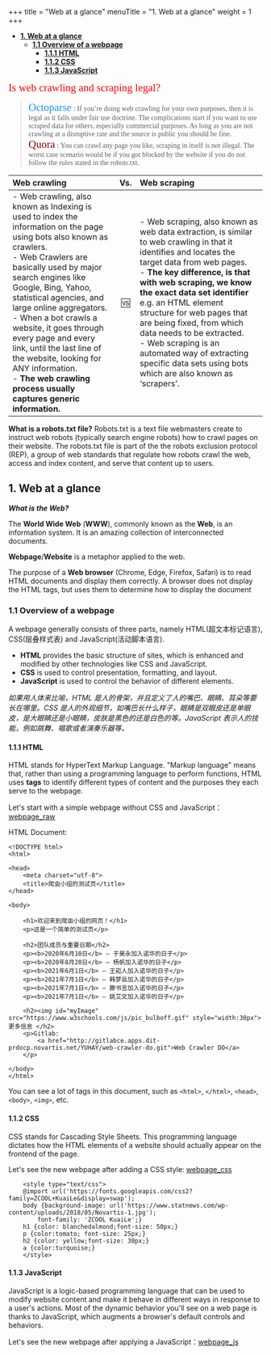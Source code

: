 +++
title = "Web at a glance"
menuTitle = "1. Web at a glance"
weight = 1
+++

- [**1. Web at a glance**](#1-web-at-a-glance)
  - [**1.1 Overview of a webpage**](#11-overview-of-a-webpage)
    - [**1.1.1 HTML**](#111-html)
    - [**1.1.2 CSS**](#112-css)
    - [**1.1.3 JavaScript**](#113-javascript)


<span style="font-family:Impact; font-size:1.5em;color:red;">Is web crawling and scraping legal?</span>
><span style="font-family:Georgia;color:rgb(30,144,255);font-size:1.5em">Octoparse</span> <span style="font-family:Georgia; font-size:1em;">: If you’re doing web crawling for your own purposes, then it is legal as it falls under fair use doctrine. The complications start if you want to use scraped data for others, especially commercial purposes. As long as you are not crawling at a disruptive rate and the source is public you should be fine.</span> <br> 
> <span style="font-family:Georgia;color:rgb(139,0,0);font-size:1.5em">Quora</span> <span style="font-family:Georgia; font-size:1em;">: You can crawl any page you like, scraping in itself is not illegal. The worst case scenario would be if you got blocked by the website if you do not follow the rules stated in the robots.txt.</span>

|Web crawling| Vs. |Web scraping|
|:---|:---:|:---|
|- Web crawling, also known as Indexing is used to index the information on the page using bots also known as crawlers.<br> - Web Crawlers are basically used by major search engines like Google, Bing, Yahoo, statistical agencies, and large online aggregators.<br>- When a bot crawls a website, it goes through every page and every link, until the last line of the website, looking for ANY information.<br> - **The web crawling process usually captures generic information.**|🆚|- Web scraping, also known as web data extraction, is similar to web crawling in that it identifies and locates the target data from web pages.<br> - **The key difference, is that with web scraping, we know the exact data set identifier** e.g. an HTML element structure for web pages that are being fixed, from which data needs to be extracted.<br> - Web scraping is an automated way of extracting specific data sets using bots which are also known as ‘scrapers’.|

**What is a robots.txt file?** Robots.txt is a text file webmasters create to instruct web robots (typically search engine robots) how to crawl pages on their website. The robots.txt file is part of the the robots exclusion protocol (REP), a group of web standards that regulate how robots crawl the web, access and index content, and serve that content up to users.

## **1. Web at a glance** 
***What is the Web?*** 

The **World Wide Web** (**WWW**), commonly known as the **Web**, is an information system. It is an amazing collection of interconnected documents. 

**Webpage**/**Website** is a metaphor applied to the web.

The purpose of a **Web browser** (Chrome, Edge, Firefox, Safari) is to read HTML documents and display them correctly. A browser does not display the HTML tags, but uses them to determine how to display the document

### **1.1 Overview of a webpage**
A webpage generally consists of three parts, namely HTML(超文本标记语言), CSS(层叠样式表) and JavaScript(活动脚本语言).

- **HTML** provides the basic structure of sites, which is enhanced and modified by other technologies like CSS and JavaScript.
- **CSS** is used to control presentation, formatting, and layout.
- **JavaScript** is used to control the behavior of different elements.
  
*如果用人体来比喻，HTML 是人的骨架，并且定义了人的嘴巴、眼睛、耳朵等要长在哪里。CSS 是人的外观细节，如嘴巴长什么样子，眼睛是双眼皮还是单眼皮，是大眼睛还是小眼睛，皮肤是黑色的还是白色的等。JavaScript 表示人的技能，例如跳舞、唱歌或者演奏乐器等。*

#### **1.1.1 HTML**
HTML stands for HyperText Markup Language. "Markup language" means that, rather than using a programming language to perform functions, HTML uses **tags** to identify different types of content and the purposes they each serve to the webpage.

Let's start with a simple webpage without CSS and JavaScript：[webpage_raw](https://htmlpreview.github.io/?https://github.com/RC-Web-crawler/Hugo-site/blob/main/content/1_web_at_glance/webpage_raw.html)

HTML Document:
```
<!DOCTYPE html>
<html>

<head>
    <meta charset="utf-8">
    <title>爬虫小组的测试页</title>
</head>

<body>

    <h1>欢迎来到爬虫小组的网页！</h1>
    <p>这是一个简单的测试页</p>

    <h2>团队成员与重要日期</h2>
    <p><b>2020年6月10日</b> — 于昊永加入诺华的日子</p>
    <p><b>2020年8月20日</b> — 杨帆加入诺华的日子</p>
    <p><b>2021年6月1日</b> — 王崧人加入诺华的日子</p>
    <p><b>2021年7月1日</b> — 韩梦岳加入诺华的日子</p>
    <p><b>2021年7月1日</b> — 滕书言加入诺华的日子</p>
    <p><b>2021年7月1日</b> — 姚艾文加入诺华的日子</p>

    <h2><img id="myImage" src="https://www.w3schools.com/js/pic_bulboff.gif" style="width:30px">更多信息 </h2>
    <p>Gitlab: 
        <a href="http://gitlabce.apps.dit-prdocp.novartis.net/YUHAY/web-crawler-do.git">Web Crawler DO</a>
    </p>
    
</body>
</html>
```
You can see a lot of tags in this document, such as `<html>`, `</html>`, `<head>`, `<body>`, `<img>`, etc.

#### **1.1.2 CSS**
CSS stands for Cascading Style Sheets. This programming language dictates how the HTML elements of a website should actually appear on the frontend of the page.

Let's see the new webpage after adding a CSS style: [webpage_css](https://htmlpreview.github.io/?https://github.com/RC-Web-crawler/Hugo-site/blob/main/content/1_web_at_glance/webpage_css.html)

```
    <style type="text/css">
    @import url('https://fonts.googleapis.com/css2?family=ZCOOL+KuaiLe&display=swap');
    body {background-image: url('https://www.statnews.com/wp-content/uploads/2018/05/Novartis-1.jpg');
        font-family: 'ZCOOL KuaiLe';}
    h1 {color: blanchedalmond;font-size: 50px;}
    p {color:tomato; font-size: 25px;}
    h2 {color: yellow;font-size: 30px;}
    a {color:turquoise;}
    </style>
```
#### **1.1.3 JavaScript**
JavaScript is a logic-based programming language that can be used to modify website content and make it behave in different ways in response to a user's actions. Most of the dynamic behavior you'll see on a web page is thanks to JavaScript, which augments a browser's default controls and behaviors.

Let's see the new webpage after applying a JavaScript：[webpage_js](https://htmlpreview.github.io/?https://github.com/RC-Web-crawler/Hugo-site/blob/main/content/1_web_at_glance/webpage_js.html)

